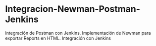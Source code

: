 # Integracion-Newman-Postman-Jenkins
Integración de Postman con Jenkins. Implementación de Newman para exportar Reports en HTML. Integración con Jenkins

